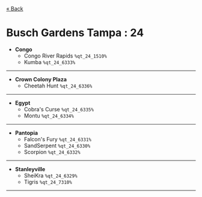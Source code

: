 <a href="../parks_available.md">&laquo; Back</a>
# Busch Gardens Tampa : 24
 - **Congo** 
   - Congo River Rapids `%qt_24_1510%`
   - Kumba `%qt_24_6333%`
---
 - **Crown Colony Plaza** 
   - Cheetah Hunt `%qt_24_6336%`
---
 - **Egypt** 
   - Cobra's Curse  `%qt_24_6335%`
   - Montu `%qt_24_6334%`
---
 - **Pantopia** 
   - Falcon's Fury `%qt_24_6331%`
   - SandSerpent `%qt_24_6330%`
   - Scorpion `%qt_24_6332%`
---
 - **Stanleyville** 
   - SheiKra `%qt_24_6329%`
   - Tigris `%qt_24_7310%`
---